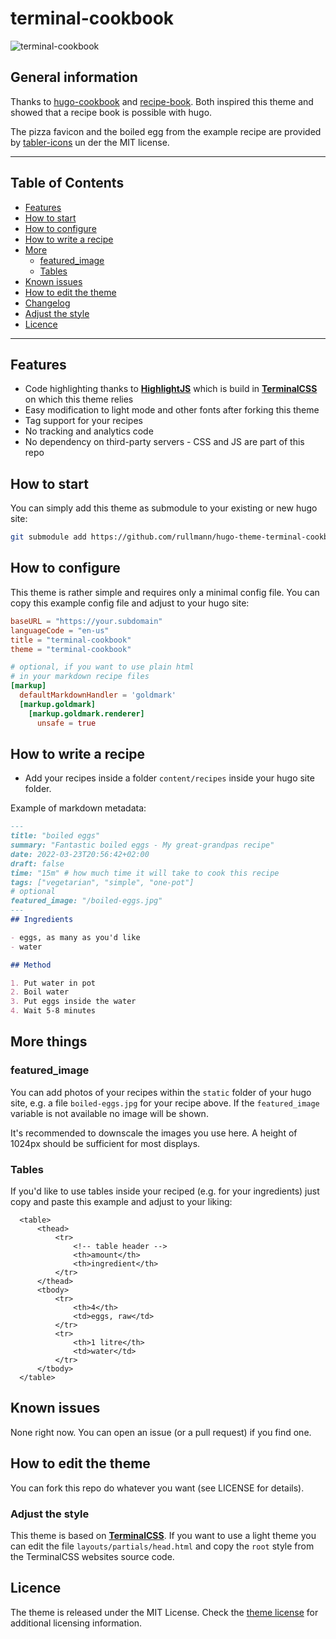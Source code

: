 # terminal-cookbook

![terminal-cookbook](https://github.com/rullmann/hugo-theme-terminal-cookbook/raw/main/images/screenshot.png)

## General information

Thanks to [hugo-cookbook](https://github.com/deranjer/hugo-cookbook) and [recipe-book](https://github.com/rametta/recipe-book). Both inspired this theme and showed that a recipe book is possible with hugo.

The pizza favicon and the boiled egg from the example recipe are provided by [tabler-icons](https://github.com/tabler/tabler-icons) un der the MIT license.

---

## Table of Contents

- [Features](#features)
- [How to start](#how-to-start)
- [How to configure](#how-to-configure)
- [How to write a recipe](#how-to-write-a-recipe)
- [More](#more-things)
  - [featured_image](#featured_image)
  - [Tables](#tables)
- [Known issues](#known-issues)
- [How to edit the theme](#how-to-edit-the-theme)
- [Changelog](CHANGELOG.md)
- [Adjust the style](#adjust-the-style)
- [Licence](#licence)

---

## Features

- Code highlighting thanks to [**HighlightJS**](https://highlightjs.org/) which is build in [**TerminalCSS**](https://terminalcss.xyz) on which this theme relies
- Easy modification to light mode and other fonts after forking this theme
- Tag support for your recipes
- No tracking and analytics code
- No dependency on third-party servers - CSS and JS are part of this repo

## How to start

You can simply add this theme as submodule to your existing or new hugo site:

``` bash
git submodule add https://github.com/rullmann/hugo-theme-terminal-cookbook.git themes/terminal-cookbook
```

## How to configure

This theme is rather simple and requires only a minimal config file. You can copy this example config file and adjust to your hugo site:

``` toml
baseURL = "https://your.subdomain"
languageCode = "en-us"
title = "terminal-cookbook"
theme = "terminal-cookbook"

# optional, if you want to use plain html
# in your markdown recipe files
[markup]
  defaultMarkdownHandler = 'goldmark'
  [markup.goldmark]
    [markup.goldmark.renderer]
      unsafe = true
```

## How to write a recipe

- Add your recipes inside a folder `content/recipes` inside your hugo site folder.

Example of markdown metadata:

``` markdown
---
title: "boiled eggs"
summary: "Fantastic boiled eggs - My great-grandpas recipe"
date: 2022-03-23T20:56:42+02:00
draft: false
time: "15m" # how much time it will take to cook this recipe
tags: ["vegetarian", "simple", "one-pot"]
# optional
featured_image: "/boiled-eggs.jpg"
---
## Ingredients

- eggs, as many as you'd like
- water

## Method

1. Put water in pot
2. Boil water
3. Put eggs inside the water
4. Wait 5-8 minutes
```

## More things

### featured_image

You can add photos of your recipes within the `static` folder of your hugo site, e.g. a file `boiled-eggs.jpg` for your recipe above. If the `featured_image` variable is not available no image will be shown.

It's recommended to downscale the images you use here. A height of 1024px should be sufficient for most displays. 

### Tables

If you'd like to use tables inside your reciped (e.g. for your ingredients) just copy and paste this example and adjust to your liking:

```
  <table>
      <thead>
          <tr>
              <!-- table header -->
              <th>amount</th>
              <th>ingredient</th>
          </tr>
      </thead>
      <tbody>
          <tr>
              <th>4</th>
              <td>eggs, raw</td>
          </tr>
          <tr>
              <th>1 litre</th>
              <td>water</td>
          </tr>
      </tbody>
  </table>
```

## Known issues

None right now. You can open an issue (or a pull request) if you find one.

## How to edit the theme

You can fork this repo do whatever you want (see LICENSE for details).

### Adjust the style

This theme is based on [**TerminalCSS**](https://terminalcss.xyz/). If you want to use a light theme you can edit the file `layouts/partials/head.html` and copy the `root` style from the TerminalCSS websites source code.

## Licence

The theme is released under the MIT License. Check the [theme license](/LICENSE) for additional licensing information.
